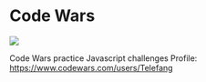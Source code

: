 # Code Wars

<img src="https://www.codewars.com/users/Telefang/badges/small"></img>

Code Wars practice Javascript challenges
Profile:
https://www.codewars.com/users/Telefang

